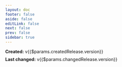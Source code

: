 ```yaml
---
layout: doc
footer: false
aside: false
editLink: false
next: false
prev: false
sidebar: true
---
```

<script setup>
import { computed } from 'vue'
import { useData } from 'vitepress'
import IconPreview from '../.vitepress/theme/components/icons/IconPreview.vue'
import IconInfo from '../.vitepress/theme/components/icons/IconInfo.vue'
import IconContributors from '../.vitepress/theme/components/icons/IconContributors.vue'
import CodeGroup from '../.vitepress/theme/components/base/CodeGroup.vue'
import Badge from '../.vitepress/theme/components/base/Badge.vue'
import VPButton from 'vitepress/dist/client/theme-default/components/VPButton.vue';
import { data } from './codeExamples.data'
import { camelCase, startCase } from 'lodash-es'

const { params } = useData()

const tabs = computed(() => data.codeExamples?.map(
  (codeExample) => codeExample.title) ?? []
)

const codeExample = computed(() => data.codeExamples?.map(
    (codeExample) => {
      const pascalCase = startCase(camelCase( params.value.name)).replace(/\s/g, '')
      return codeExample.code.replace(/PascalCase/g, pascalCase).replace(/Name/g, params.value.name)
    }
  ).join('') ?? []
)
</script>

<div :class="$style.layout">
  <div>
    <IconPreview
      id="previewer"
      :name="$params.name"
      :iconNode="$params.iconNode"
      :class="$style.preview"
    />
  </div>
  <div>
    <IconInfo :icon="$params"/>
    <CodeGroup :groups="tabs" groupName="icon-code-example">
      <div
        class="blocks"
        v-html="codeExample"
      />
    </CodeGroup>
  </div>
  <div class="release-info">
    <Badge><strong>Created:</strong> v{{$params.createdRelease.version}}</Badge>
    <Badge><strong>Last changed:</strong> v{{$params.changedRelease.version}}</Badge>
  </div>
  <IconContributors :icon="$params" />
</div>

<style module>
  .preview {
    margin-bottom: 24px;
    max-width: 240px;
  }

  .layout {
    align-items: flex-start;
  }

  @media (min-width: 640px) {
    .layout {
      align-items: flex-start;
      display: grid;
      grid-template-columns: 240px minmax(0, 1fr);
      gap: 24px;
    }

    .preview {
      margin: 0 auto;
    }
  }
</style>
<style scoped>
  .release-info {
    display: flex;
    gap: 8px;
    flex-direction: column;
    align-items: flex-start;
  }
  .badge {
    font-weight: 500;
  }
</style>
